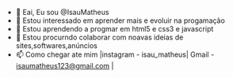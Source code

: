 - 👋 Eai, Eu sou @IsauMatheus
- 👀 Estou interessado em  aprender mais e evoluir na progamação
- 🌱 Estou aprendendo a progmar em html5 e css3 e javascript
- 💞️ Estou procurndo colaborar com noavas ideias de sites,softwares,anúncios
- 📫 Como chegar ate  mim |instagram - isau_matheus| Gmail - isaumatheus123@gmail.com |

<!---
IsauMatheus/IsauMatheus is a ✨ special ✨ repository because its `README.md` (this file) appears on your GitHub profile.
You can click the Preview link to take a look at your changes.
--->
